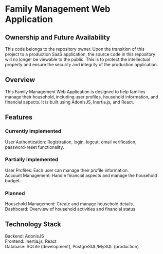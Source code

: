 # Family Management Web Application

## Ownership and Future Availability
This code belongs to the repository owner. Upon the transition of this project to a production SaaS application, the source code in this repository will no longer be viewable to the public. This is to protect the intellectual property and ensure the security and integrity of the production application.

## Overview
This Family Management Web Application is designed to help families manage their household, including user profiles, household information, and financial aspects. It is built using AdonisJS, Inertia.js, and React.

## Features

### Currently Implemented
User Authentication: Registration, login, logout, email verification, password-reset functionality.

### Partially Implemented
User Profiles: Each user can manage their profile information.\
Account Management: Handle financial aspects and manage the household budget.

### Planned
Household Management: Create and manage household details.\
Dashboard: Overview of household activities and financial status.

## Technology Stack
Backend: AdonisJS\
Frontend: Inertia.js, React\
Database: SQLite (development), PostgreSQL/MySQL (production)
